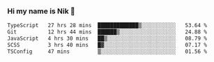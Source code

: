 ### Hi my name is Nik 👋

<!--
**NikDoe/NikDoe** is a ✨ _special_ ✨ repository because its `README.md` (this file) appears on your GitHub profile.

Here are some ideas to get you started:

- 🔭 I’m currently working on ...
- 🌱 I’m currently learning ...
- 👯 I’m looking to collaborate on ...
- 🤔 I’m looking for help with ...
- 💬 Ask me about ...
- 📫 How to reach me: ...
- 😄 Pronouns: ...
- ⚡ Fun fact: ...
-->

<!--START_SECTION:waka-->

```txt
TypeScript   27 hrs 28 mins  █████████████▒░░░░░░░░░░░   53.64 %
Git          12 hrs 44 mins  ██████▒░░░░░░░░░░░░░░░░░░   24.88 %
JavaScript   4 hrs 30 mins   ██▒░░░░░░░░░░░░░░░░░░░░░░   08.79 %
SCSS         3 hrs 40 mins   █▓░░░░░░░░░░░░░░░░░░░░░░░   07.17 %
TSConfig     47 mins         ▒░░░░░░░░░░░░░░░░░░░░░░░░   01.56 %
```

<!--END_SECTION:waka-->
